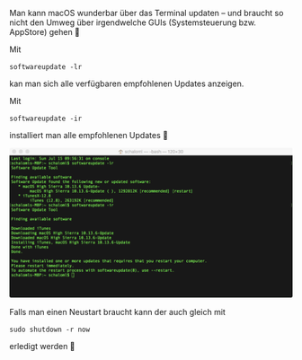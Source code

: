 Man kann macOS wunderbar über das Terminal updaten – und braucht so nicht den Umweg über irgendwelche GUIs (Systemsteuerung bzw. AppStore) gehen 🙂

Mit

 ```console
softwareupdate -lr
```

kan man sich alle verfügbaren empfohlenen Updates anzeigen.

Mit

 ```console
softwareupdate -ir
```
installiert man alle empfohlenen Updates 🙂

![macOS update per softwareudpate](https://github.com/friedlandreas/Guides/blob/749fede9f80f8cdec513f0a068c391ac6a26bba5/images/macos-softwareupdate-cli.png)

Falls man einen Neustart braucht kann der auch gleich mit

 ```console
sudo shutdown -r now
```

erledigt werden 🙂
